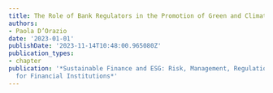 ```yaml
---
title: The Role of Bank Regulators in the Promotion of Green and Climate Finance
authors:
- Paola D’Orazio
date: '2023-01-01'
publishDate: '2023-11-14T10:48:00.965080Z'
publication_types:
- chapter
publication: '*Sustainable Finance and ESG: Risk, Management, Regulations, and Implications
  for Financial Institutions*'
---
```

